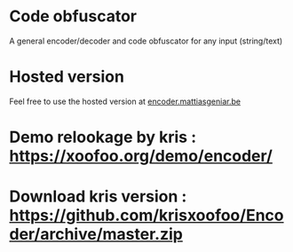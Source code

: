 # Code obfuscator
A general encoder/decoder and code obfuscator for any input (string/text)

# Hosted version
Feel free to use the hosted version at [encoder.mattiasgeniar.be](http://encoder.mattiasgeniar.be/)

# Demo relookage by kris : https://xoofoo.org/demo/encoder/
# Download kris version : https://github.com/krisxoofoo/Encoder/archive/master.zip
